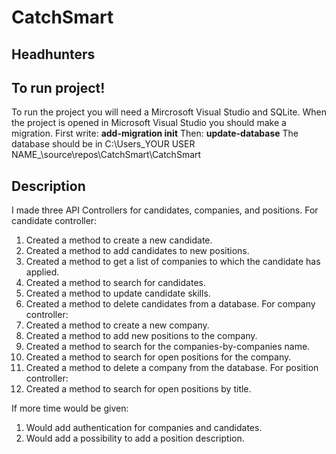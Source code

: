 # CatchSmart
## **Headhunters**

## **To run project!**

To run the project you will need a Mircrosoft Visual Studio and SQLite. 
When the project is opened in Microsoft Visual Studio you should make a migration.
First write: **add-migration init**
Then: **update-database**
The database should be in C:\Users\_YOUR USER NAME_\source\repos\CatchSmart\CatchSmart

## **Description**

I made three API Controllers for candidates, companies, and positions.
For candidate controller: 
1. Created a method to create a new candidate.
2. Created a method to add candidates to new positions.
3. Created a method to get a list of companies to which the candidate has applied.
4. Created a method to search for candidates. 
5. Created a method to update candidate skills. 
6. Created a method to delete candidates from a database.
For company controller:
1. Created a method to create a new company.
2. Created a method to add new positions to the company. 
3. Created a method to search for the companies-by-companies name. 
4. Created a method to search for open positions for the company.
5. Created a method to delete a company from the database. 
For position controller:
1. Created a method to search for open positions by title.

If more time would be given: 
1. Would add authentication for companies and candidates.
2. Would add a possibility to add a position description. 


